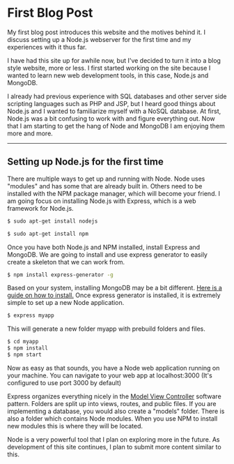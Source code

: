 
# First Blog Post

My first blog post introduces this website and the motives behind it. I discuss setting up a Node.js webserver for the first time and  my experiences with it thus far.

I have had this site up for awhile now, but I've decided to turn it into a blog style website, more or less. I first started working on the site because I wanted to learn new web development tools, in this case, Node.js and MongoDB.

I already had previous experience with SQL databases and other server side scripting languages such as PHP and JSP, but I heard good things about Node.js and I wanted to familiarize myself with a NoSQL database. At first, Node.js was a bit confusing to work with and figure everything out. Now that I am starting to get the hang of Node and MongoDB I am enjoying them more and more.

---

## Setting up Node.js for the first time

There are multiple ways to get up and running with Node. Node uses "modules" and has some that are already built in. Others need to be installed with the NPM package manager, which will become your friend. I am going focus on installing Node.js with Express, which is a web framework for Node.js.

```bash
$ sudo apt-get install nodejs

$ sudo apt-get install npm
```

Once you have both Node.js and NPM installed, install Express and MongoDB. We are going to install and use express generator to easily create a skeleton that we can work from.

```bash
$ npm install express-generator -g
```
Based on your system, installing MongoDB may be a bit different. [Here is a guide on how to install.](http://docs.mongodb.org/manual/) Once express generator is installed, it is extremely simple to set up a new Node application.

```bash
$ express myapp
```

This will generate a new folder myapp with prebuild folders and files.

```bash
$ cd myapp
$ npm install
$ npm start
```

Now as easy as that sounds, you have a Node web application running on your machine. You can navigate to your web app at localhost:3000 (It's configured to use port 3000 by default)

Express organizes everything nicely in the [Model View Controller](https://en.wikipedia.org/wiki/Model%E2%80%93view%E2%80%93controller) software pattern. Folders are split up into views, routes, and public files. If you are implementing a database, you would also create a "models" folder. There is also a folder which contains Node modules. When you use NPM to install new modules this is where they will be located.

Node is a very powerful tool that I plan on exploring more in the future. As development of this site continues, I plan to submit more content similar to this.
